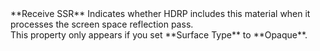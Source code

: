 <tr>
<td>**Receive SSR**</td>
<td>Indicates whether HDRP includes this material when it processes the screen space reflection pass.<br/>This property only appears if you set **Surface Type** to **Opaque**.</td>
</tr>

